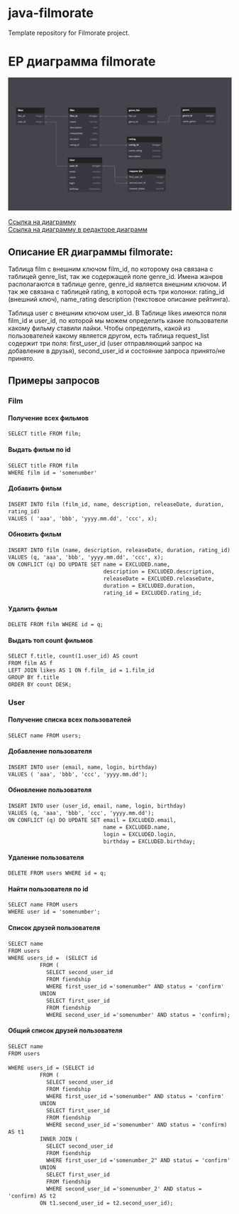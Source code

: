 # java-filmorate
Template repository for Filmorate project.

# ЕР диаграмма filmorate

<img src = "src/main/resources/filmorateER.png" width="" height = "">

[Ссылка на диаграмму](src/main/resources/filmorateER.png)\
[Ссылка на диаграмму в редакторе диаграмм](https://dbdiagram.io/d/6436b0d58615191cfa8d5bbd)

## Описание ER диаграммы filmorate:

Таблица film с внешним ключом film_id, по которому она связана с таблицей genre_list, так же содержащей поле genre_id.
Имена жанров располагаются в таблице genre, genre_id является внешним ключом. И так же связана с таблицей rating, в 
которой есть три колонки: rating_id (внешний ключ), name_rating description (текстовое описание рейтинга). 

Таблица user с внешним ключом user_id. В Таблице likes имеются поля film_id и user_id, по которой мы можем определить
какие пользователи какому фильму ставили лайки. Чтобы определить, какой из пользователей какому является другом, есть
таблица request_list содержит три поля: first_user_id (user отправляющий запрос на добавление в друзья), second_user_id
и состояние запроса принято/не принято. 

## Примеры запросов

### Film

#### Получение всех фильмов

```
SELECT title FROM film;
```

#### Выдать фильм по id

```
SELECT title FROM film
WHERE film id = 'somenumber'
```

#### Добавить фильм

```
INSERT INTO film (film_id, name, description, releaseDate, duration, rating_id)
VALUES ( 'aaa', 'bbb', 'yyyy.mm.dd', 'ccc', x); 
```

#### Обновить фильм

```
INSERT INTO film (name, description, releaseDate, duration, rating_id)
VALUES (q, 'aaa', 'bbb', 'yyyy.mm.dd', 'ccc', x); 
ON CONFLICT (q) DO UPDATE SET name = EXCLUDED.name, 
                              description = EXCLUDED.description, 
                              releaseDate = EXCLUDED.releaseDate, 
                              duration = EXCLUDED.duration, 
                              rating_id = EXCLUDED.rating_id; 
```

#### Удалить фильм

```
DELETE FROM film WHERE id = q; 
```

#### Выдать топ count фильмов

```
SELECT f.title, count(1.user_id) AS count
FROM film AS f
LEFT JOIN likes AS 1 ON f.film_ id = 1.film_id
GROUP BY f.title
ORDER BY count DESK;
```
### User

#### Получение списка всех пользователей

```
SELECT name FROM users;
```

#### Добавление пользователя

```
INSERT INTO user (email, name, login, birthday)
VALUES ( 'aaa', 'bbb', 'ccc', 'yyyy.mm.dd'); 
```

#### Обновление пользователя

```
INSERT INTO user (user_id, email, name, login, birthday)
VALUES (q, 'aaa', 'bbb', 'ccc', 'yyyy.mm.dd'); 
ON CONFLICT (q) DO UPDATE SET email = EXCLUDED.email, 
                              name = EXCLUDED.name, 
                              login = EXCLUDED.login, 
                              birthday = EXCLUDED.birthday; 

```

#### Удаление пользователя

```
DELETE FROM users WHERE id = q; 
```

#### Найти пользователя по id

```
SELECT name FROM users
WHERE user id = 'somenumber';
```

#### Список друзей пользователя

```
SELECT name 
FROM users 
WHERE users_id =  (SELECT id 
		  FROM (
			SELECT second_user_id
		  	FROM fiendship
		  	WHERE first_user_id ='somenumber" AND status = 'confirm'
		  UNION 
			SELECT first_user_id
		  	FROM fiendship
		  	WHERE second_user_id ='somenumber' AND status = 'confirm);
```

#### Общий список друзей пользователя

```
SELECT name 
FROM users 

WHERE users_id = (SELECT id 
		  FROM (
			SELECT second_user_id
		  	FROM fiendship
		  	WHERE first_user_id ='somenumber" AND status = 'confirm'
		  UNION 
			SELECT first_user_id
		  	FROM fiendship
		  	WHERE second_user_id ='somenumber' AND status = 'confirm) AS t1
		  INNER JOIN (
			SELECT second_user_id
			FROM fiendship
		  	WHERE first_user_id ='somenumber_2" AND status = 'confirm'
		  UNION 
			SELECT first_user_id
		  	FROM fiendship
		  	WHERE second_user_id ='somenumber_2' AND status = 'confirm) AS t2
		  ON t1.second_user_id = t2.second_user_id); 
```